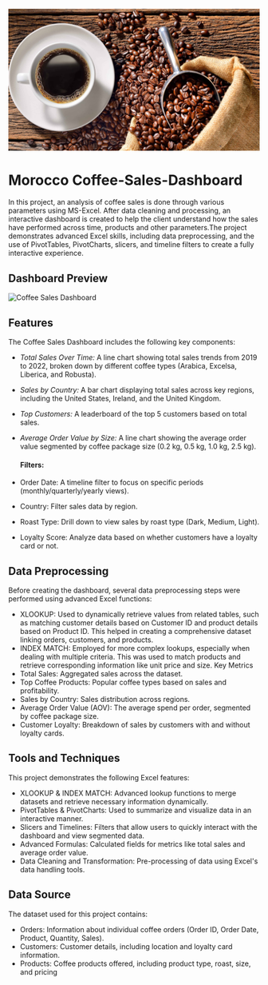 ![logo](https://github.com/manaswiswami1996/Coffee-Sales-Dashboard/blob/83d269f8140b6c93c83f5d44ee1f67522e0ca08b/Coffee%20Sales%20Banner.jpg)
# Morocco Coffee-Sales-Dashboard
In this project, an analysis of coffee sales is done through various parameters using MS-Excel. After data cleaning and processing, an interactive dashboard is created to help the client understand how the sales have performed across time, products and other parameters.The project demonstrates advanced Excel skills, including data preprocessing, and the use of PivotTables, PivotCharts, slicers, and timeline filters to create a fully interactive experience.

## Dashboard Preview
![Coffee Sales Dashboard](https://github.com/user-attachments/assets/92ef8bdb-0198-4fad-9e9b-7d18332c7fd2)

## Features
The Coffee Sales Dashboard includes the following key components:
- *Total Sales Over Time:* A line chart showing total sales trends from 2019 to 2022, broken down by different coffee types (Arabica, Excelsa, Liberica, and Robusta).
- *Sales by Country:* A bar chart displaying total sales across key regions, including the United States, Ireland, and the United Kingdom.
- *Top Customers:* A leaderboard of the top 5 customers based on total sales.
- *Average Order Value by Size:* A line chart showing the average order value segmented by coffee package size (0.2 kg, 0.5 kg, 1.0 kg, 2.5 kg).

  #### Filters:
 - Order Date: A timeline filter to focus on specific periods (monthly/quarterly/yearly views).
 - Country: Filter sales data by region.
 - Roast Type: Drill down to view sales by roast type (Dark, Medium, Light).
 - Loyalty Score: Analyze data based on whether customers have a loyalty card or not.

## Data Preprocessing
Before creating the dashboard, several data preprocessing steps were performed using advanced Excel functions:
- XLOOKUP: Used to dynamically retrieve values from related tables, such as matching customer details based on Customer ID and product details based on Product ID. This helped in creating a comprehensive dataset linking orders, customers, and products. 
- INDEX MATCH: Employed for more complex lookups, especially when dealing with multiple criteria. This was used to match products and retrieve corresponding information like unit price and size.
Key Metrics
- Total Sales: Aggregated sales across the dataset.
- Top Coffee Products: Popular coffee types based on sales and profitability.
- Sales by Country: Sales distribution across regions.
- Average Order Value (AOV): The average spend per order, segmented by coffee package size.
- Customer Loyalty: Breakdown of sales by customers with and without loyalty cards.

##  Tools and Techniques
This project demonstrates the following Excel features:
- XLOOKUP & INDEX MATCH: Advanced lookup functions to merge datasets and retrieve necessary information dynamically.
- PivotTables & PivotCharts: Used to summarize and visualize data in an interactive manner.
- Slicers and Timelines: Filters that allow users to quickly interact with the dashboard and view segmented data.
- Advanced Formulas: Calculated fields for metrics like total sales and average order value.
- Data Cleaning and Transformation: Pre-processing of data using Excel's data handling tools.
## Data Source
The dataset used for this project contains:
- Orders: Information about individual coffee orders (Order ID, Order Date, Product, Quantity, Sales).
- Customers: Customer details, including location and loyalty card information.
- Products: Coffee products offered, including product type, roast, size, and pricing

